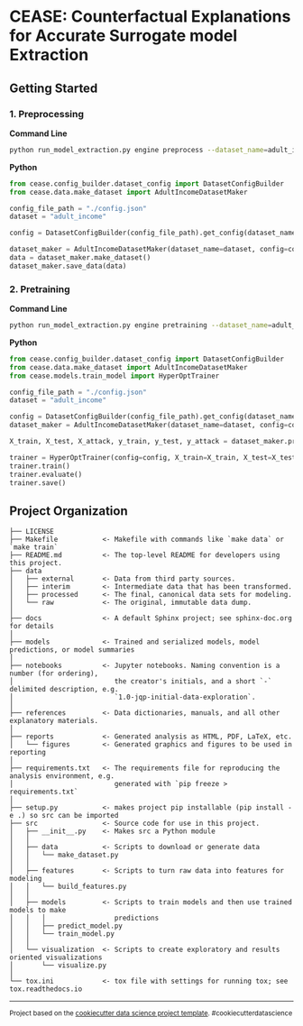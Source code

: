 CEASE: Counterfactual Explanations for Accurate Surrogate model Extraction
==============================

## Getting Started 

### 1. Preprocessing 

**Command Line**
```bash
python run_model_extraction.py engine preprocess --dataset_name=adult_income
```

**Python**

```python
from cease.config_builder.dataset_config import DatasetConfigBuilder
from cease.data.make_dataset import AdultIncomeDatasetMaker

config_file_path = "./config.json"
dataset = "adult_income"

config = DatasetConfigBuilder(config_file_path).get_config(dataset_name=dataset)

dataset_maker = AdultIncomeDatasetMaker(dataset_name=dataset, config=config)
data = dataset_maker.make_dataset()
dataset_maker.save_data(data)
```

### 2. Pretraining 

**Command Line**
```bash
python run_model_extraction.py engine pretraining --dataset_name=adult_income --epochs=10
```

**Python**

```python
from cease.config_builder.dataset_config import DatasetConfigBuilder
from cease.data.make_dataset import AdultIncomeDatasetMaker
from cease.models.train_model import HyperOptTrainer

config_file_path = "./config.json"
dataset = "adult_income"

config = DatasetConfigBuilder(config_file_path).get_config(dataset_name=dataset)
dataset_maker = AdultIncomeDatasetMaker(dataset_name=dataset, config=config)

X_train, X_test, X_attack, y_train, y_test, y_attack = dataset_maker.prepare_pretrain_data()

trainer = HyperOptTrainer(config=config, X_train=X_train, X_test=X_test, y_train=y_train, y_test=y_test)
trainer.train()
trainer.evaluate()
trainer.save()
```


Project Organization
------------

    ├── LICENSE
    ├── Makefile           <- Makefile with commands like `make data` or `make train`
    ├── README.md          <- The top-level README for developers using this project.
    ├── data
    │   ├── external       <- Data from third party sources.
    │   ├── interim        <- Intermediate data that has been transformed.
    │   ├── processed      <- The final, canonical data sets for modeling.
    │   └── raw            <- The original, immutable data dump.
    │
    ├── docs               <- A default Sphinx project; see sphinx-doc.org for details
    │
    ├── models             <- Trained and serialized models, model predictions, or model summaries
    │
    ├── notebooks          <- Jupyter notebooks. Naming convention is a number (for ordering),
    │                         the creator's initials, and a short `-` delimited description, e.g.
    │                         `1.0-jqp-initial-data-exploration`.
    │
    ├── references         <- Data dictionaries, manuals, and all other explanatory materials.
    │
    ├── reports            <- Generated analysis as HTML, PDF, LaTeX, etc.
    │   └── figures        <- Generated graphics and figures to be used in reporting
    │
    ├── requirements.txt   <- The requirements file for reproducing the analysis environment, e.g.
    │                         generated with `pip freeze > requirements.txt`
    │
    ├── setup.py           <- makes project pip installable (pip install -e .) so src can be imported
    ├── src                <- Source code for use in this project.
    │   ├── __init__.py    <- Makes src a Python module
    │   │
    │   ├── data           <- Scripts to download or generate data
    │   │   └── make_dataset.py
    │   │
    │   ├── features       <- Scripts to turn raw data into features for modeling
    │   │   └── build_features.py
    │   │
    │   ├── models         <- Scripts to train models and then use trained models to make
    │   │   │                 predictions
    │   │   ├── predict_model.py
    │   │   └── train_model.py
    │   │
    │   └── visualization  <- Scripts to create exploratory and results oriented visualizations
    │       └── visualize.py
    │
    └── tox.ini            <- tox file with settings for running tox; see tox.readthedocs.io


--------

<p><small>Project based on the <a target="_blank" href="https://drivendata.github.io/cookiecutter-data-science/">cookiecutter data science project template</a>. #cookiecutterdatascience</small></p>
